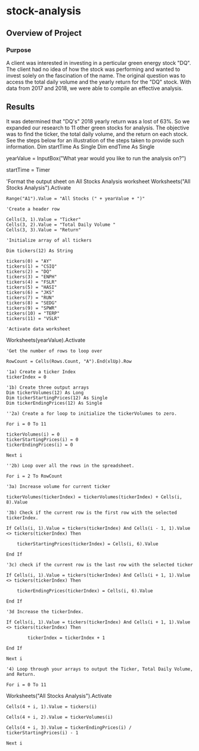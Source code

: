 # stock-analysis
## Overview of Project
### Purpose
A client was interested in investing in a perticular green energy stock "DQ". The client had no idea of how the stock was performing and wanted to invest solely on the fascination of the name. The original question was to access the total daily volume and the yearly return for the "DQ" stock. With data from 2017 and 2018, we were able to compile an effective analysis.
## Results
It was determined that "DQ's" 2018 yearly return was a lost of 63%. So we expanded our research to 11 other green stocks for analysis. The objective was to find the ticker, the total daily volume, and the return on each stock. See the steps below for an illustration of the steps taken to provide such information.
    Dim startTime As Single
    Dim endTime As Single
  
  yearValue = InputBox("What year would you like to run the analysis on?")
  
  startTime = Timer

'Format the output sheet on All Stocks Analysis worksheet
    Worksheets("All Stocks Analysis").Activate

    Range("A1").Value = "All Stocks (" + yearValue + ")"

    'Create a header row
    
    Cells(3, 1).Value = "Ticker"
    Cells(3, 2).Value = "Total Daily Volume "
    Cells(3, 3).Value = "Return"
    
    'Initialize array of all tickers
    
    Dim tickers(12) As String
    
    tickers(0) = "AY"
    tickers(1) = "CSIQ"
    tickers(2) = "DQ"
    tickers(3) = "ENPH"
    tickers(4) = "FSLR"
    tickers(5) = "HASI"
    tickers(6) = "JKS"
    tickers(7) = "RUN"
    tickers(8) = "SEDG"
    tickers(9) = "SPWR"
    tickers(10) = "TERP"
    tickers(11) = "VSLR"
    
    'Activate data worksheet
    
Worksheets(yearValue).Activate

    'Get the number of rows to loop over
    
    RowCount = Cells(Rows.Count, "A").End(xlUp).Row
    
    '1a) Create a ticker Index
    tickerIndex = 0
    
    '1b) Create three output arrays
    Dim tickerVolumes(12) As Long
    Dim tickerStartingPrices(12) As Single
    Dim tickerEndingPrices(12) As Single
    
    ''2a) Create a for loop to initialize the tickerVolumes to zero.
    
    For i = 0 To 11
    
    tickerVolumes(i) = 0
    tickerStartingPrices(i) = 0
    tickerEndingPrices(i) = 0
    
    Next i
    
    ''2b) Loop over all the rows in the spreadsheet.
    
    For i = 2 To RowCount
    
    '3a) Increase volume for current ticker
    
    tickerVolumes(tickerIndex) = tickerVolumes(tickerIndex) + Cells(i, 8).Value
    
    '3b) Check if the current row is the first row with the selected tickerIndex.
    
    If Cells(i, 1).Value = tickers(tickerIndex) And Cells(i - 1, 1).Value <> tickers(tickerIndex) Then
        
        tickerStartingPrices(tickerIndex) = Cells(i, 6).Value
        
    End If
    
    '3c) check if the current row is the last row with the selected ticker
    
    If Cells(i, 1).Value = tickers(tickerIndex) And Cells(i + 1, 1).Value <> tickers(tickerIndex) Then
        
        tickerEndingPrices(tickerIndex) = Cells(i, 6).Value
        
    End If
    
    '3d Increase the tickerIndex.
    
    If Cells(i, 1).Value = tickers(tickerIndex) And Cells(i + 1, 1).Value <> tickers(tickerIndex) Then
            
            tickerIndex = tickerIndex + 1
            
    End If
    
    Next i
    
    '4) Loop through your arrays to output the Ticker, Total Daily Volume, and Return.
    
    For i = 0 To 11
    
    
Worksheets("All Stocks Analysis").Activate
    
    
    Cells(4 + i, 1).Value = tickers(i)
    
    Cells(4 + i, 2).Value = tickerVolumes(i)
    
    Cells(4 + i, 3).Value = tickerEndingPrices(i) / tickerStartingPrices(i) - 1

    Next i

